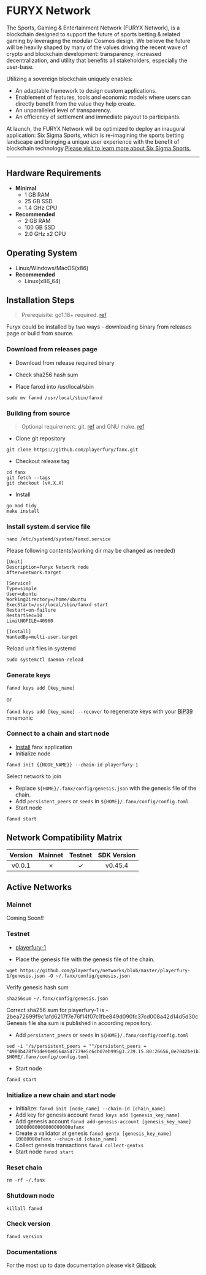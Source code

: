 # FURYX Network

The Sports, Gaming & Entertainment Network (FURYX Network), is a blockchain
designed to support the future of sports betting & related gaming by
leveraging the modular Cosmos design. We believe the future will be heavily shaped by many of the values driving the recent wave of crypto and blockchain development: transparency, increased decentralization, and utility that benefits all stakeholders, especially the user-base.

Utilizing a sovereign blockchain uniquely enables:

- An adaptable framework to design custom applications.
- Enablement of features, tools and economic models where users can directly benefit from the value they help create.
- An unparalleled level of transparency.
- An efficiency of settlement and immediate payout to participants.

At launch, the FURYX Network will be optimized to deploy an inaugural application: Six Sigma Sports, which is re-imagining the sports betting landscape and bringing a unique user experience with the benefit of blockchain technology.[Please visit to learn more about Six Sigma Sports.](https://sixsigmasports.io/)

---

## Hardware Requirements

- **Minimal**
  - 1 GB RAM
  - 25 GB SSD
  - 1.4 GHz CPU
- **Recommended**
  - 2 GB RAM
  - 100 GB SSD
  - 2.0 GHz x2 CPU

## Operating System

- Linux/Windows/MacOS(x86)
- **Recommended**
  - Linux(x86_64)

## Installation Steps
>
>Prerequisite: go1.18+ required. [ref](https://golang.org/doc/install)

Furyx could be installed by two ways - downloading binary from releases page or build from source.

### Download from releases page

- Download from release required binary

- Check sha256 hash sum

- Place fanxd into /usr/local/sbin

```shell
sudo mv fanxd /usr/local/sbin/fanxd
```

### Building from source
>
>Optional requirement: git. [ref](https://github.com/git/git) and GNU make. [ref](https://www.gnu.org/software/make/manual/html_node/index.html)

- Clone git repository

```shell
git clone https://github.com/playerfury/fanx.git
```

- Checkout release tag

```shell
cd fanx
git fetch --tags
git checkout [vX.X.X]
```

- Install

```shell
go mod tidy
make install
```

### Install system.d service file

```shell
nano /etc/systemd/system/fanxd.service
```

Please following contents(working dir may be changed as needed)

```systemd
[Unit]
Description=Furyx Network node
After=network.target

[Service]
Type=simple
User=ubuntu
WorkingDirectory=/home/ubuntu
ExecStart=/usr/local/sbin/fanxd start
Restart=on-failure
RestartSec=10
LimitNOFILE=40960

[Install]
WantedBy=multi-user.target
```

Reload unit files in systemd

```shell
sudo systemctl daemon-reload
```

### Generate keys

`fanxd keys add [key_name]`

or

`fanxd keys add [key_name] --recover` to regenerate keys with your [BIP39](https://github.com/bitcoin/bips/tree/master/bip-0039) mnemonic

### Connect to a chain and start node

- [Install](#installation-steps) fanx application
- Initialize node

```shell
fanxd init {{NODE_NAME}} --chain-id playerfury-1
```

Select network to join

- Replace `${HOME}/.fanx/config/genesis.json` with the genesis file of the chain.
- Add `persistent_peers` or `seeds` in `${HOME}/.fanx/config/config.toml`
- Start node

```shell
fanxd start
```

## Network Compatibility Matrix

| Version | Mainnet | Testnet | SDK Version |
|:-------:|:-------:|:-------:|:-----------:|
|  v0.0.1 |    ✗    |    ✓    |   v0.45.4   |

## Active Networks

### Mainnet

Coming Soon!!

### Testnet

- [playerfury-1](https://github.com/playerfury/networks/playerfury-1)

- Place the genesis file  with the genesis file of the chain.

```shell
wget https://github.com/playerfury/networks/blob/master/playerfury-1/genesis.json -O ~/.fanx/config/genesis.json
```

Verify genesis hash sum

```shell
sha256sum ~/.fanx/config/genesis.json
```

Correct sha256 sum for playerfury-1 is - 2bea72699f9c1afd6217f7e76f14f07c1fbe849d090fc37cd008a42d14d5d30c
Genesis file sha sum is published in according repository.

- Add `persistent_peers` or `seeds` in `${HOME}/.fanx/config/config.toml`

```shell
sed -i '/s/persistent_peers = ""/persistent_peers = "4980b478f91de9be0564a547779e5c6cb07eb995@3.239.15.80:26656,0e7042be1b77707aaf0597bb804da90d3a606c08@3.88.40.53:26656/g' $HOME/.fanx/config/config.toml
```

- Start node

```shell
fanxd start
```

### Initialize a new chain and start node

- Initialize: `fanxd init [node_name] --chain-id [chain_name]`
- Add key for genesis account `fanxd keys add [genesis_key_name]`
- Add genesis account `fanxd add-genesis-account [genesis_key_name] 10000000000000000000ufanx`
- Create a validator at genesis `fanxd gentx [genesis_key_name] 10000000ufanx --chain-id [chain_name]`
- Collect genesis transactions `fanxd collect-gentxs`
- Start node `fanxd start`

### Reset chain

```shell
rm -rf ~/.fanx
```

### Shutdown node

```shell
killall fanxd
```

### Check version

```shell
fanxd version
```

### Documentations

For the most up to date documentation please visit [Gitbook](https://six-sigma-sports.gitbook.io/documentation/)
